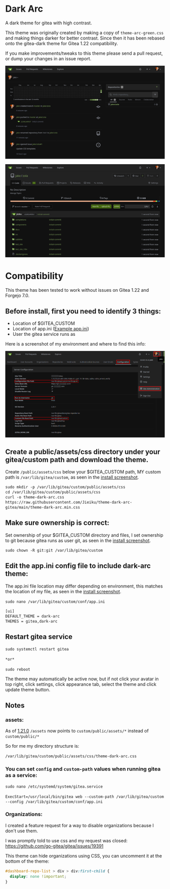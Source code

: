 # Dark Arc
A dark theme for gitea with high contrast.

This theme was originally created by making a copy of `theme-arc-green.css` and making things darker for better contrast. Since then it has been rebased onto the gitea-dark theme for Gitea 1.22 compatibility.

If you make improvements/tweaks to this theme please send a pull request, or dump your changes in an issue report.

![dark-arc-dashboard](screenshot.png)

![dark-arc-repository](screenshot2.png)

# Compatibility

This theme has been tested to work without issues on Gitea 1.22 and Forgejo 7.0.

## Before install, first you need to identify 3 things:

- Location of $GITEA_CUSTOM
- Location of app.ini ([Example app.ini](https://raw.githubusercontent.com/go-gitea/gitea/main/custom/conf/app.example.ini))
- User the gitea service runs as

Here is a screenshot of my environment and where to find this info:

![gitea-config](install.png)

## Create a public/assets/css directory under your gitea/custom path and download the theme.

Create `/public/assets/css` below your $GITEA_CUSTOM path, MY custom path is `/var/lib/gitea/custom`, as seen in the [install screenshot](install.png).

    sudo mkdir -p /var/lib/gitea/custom/public/assets/css
    cd /var/lib/gitea/custom/public/assets/css
    curl -o theme-dark-arc.css https://raw.githubusercontent.com/Jieiku/theme-dark-arc-gitea/main/theme-dark-arc.min.css

## Make sure ownership is correct:

Set ownership of your $GITEA_CUSTOM directory and files, I set ownership to git because gitea runs as user git, as seen in the [install screenshot](install.png).

    sudo chown -R git:git /var/lib/gitea/custom

## Edit the app.ini config file to include dark-arc theme:

The app.ini file location may differ depending on environment, this matches the location of my file, as seen in the [install screenshot](install.png).

`sudo nano /var/lib/gitea/custom/conf/app.ini`

    [ui]
    DEFAULT_THEME = dark-arc
    THEMES = gitea,dark-arc

## Restart gitea service

    sudo systemctl restart gitea

    *or*

    sudo reboot

The theme may automatically be active now, but if not click your avatar in top right, click settings, click appearance tab, select the theme and click update theme button.


## Notes

### assets:

As of [1.21.0](https://blog.gitea.com/release-of-1.21.0/#%EF%B8%8F-move-public-asset-files-to-the-proper-directory-25907) `/assets` now points to `custom/public/assets/*` instead of `custom/public/*`

So for me my directory structure is:

`/var/lib/gitea/custom/public/assets/css/theme-dark-arc.css`

### You can set `config` and `custom-path` values when running gitea as a service:

```shell
sudo nano /etc/systemd/system/gitea.service

ExecStart=/usr/local/bin/gitea web --custom-path /var/lib/gitea/custom --config /var/lib/gitea/custom/conf/app.ini
```

### Organizations:

I created a feature request for a way to disable organizations because I don't use them.

I was promptly told to use css and my request was closed: https://github.com/go-gitea/gitea/issues/19391

This theme can hide organizations using CSS, you can uncomment it at the bottom of the theme:

```css
#dashboard-repo-list > div > div:first-child {
  display: none !important;
}
```
